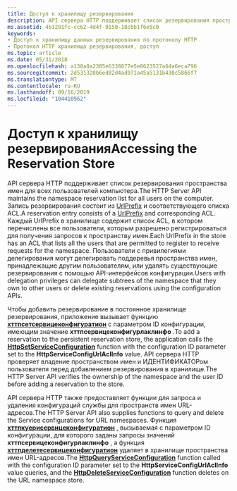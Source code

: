 ```yaml
---
title: Доступ к хранилищу резервирования
description: API сервера HTTP поддерживает список резервирования пространства имен для всех пользователей компьютера.
ms.assetid: 4b1291fc-cc62-4d4f-9150-18cbb1f6e5c0
keywords:
- Доступ к хранилищу данных резервирования по протоколу HTTP
- Протокол HTTP хранилища резервирования, доступ
ms.topic: article
ms.date: 05/31/2018
ms.openlocfilehash: a138a0a2385e6338877e5e8623527a64a6eca796
ms.sourcegitcommit: 2d531328b6ed82d4ad971a45a5131b430c5866f7
ms.translationtype: MT
ms.contentlocale: ru-RU
ms.lasthandoff: 09/16/2019
ms.locfileid: "104410962"
---
```

# <a name="accessing-the-reservation-store"></a><span data-ttu-id="28e44-105">Доступ к хранилищу резервирования</span><span class="sxs-lookup"><span data-stu-id="28e44-105">Accessing the Reservation Store</span></span>

<span data-ttu-id="28e44-106">API сервера HTTP поддерживает список резервирования пространства имен для всех пользователей компьютера.</span><span class="sxs-lookup"><span data-stu-id="28e44-106">The HTTP Server API maintains the namespace reservation list for all users on the computer.</span></span> <span data-ttu-id="28e44-107">Запись резервирования состоит из [UrlPrefix](urlprefix-strings.md) и соответствующего списка ACL.</span><span class="sxs-lookup"><span data-stu-id="28e44-107">A reservation entry consists of a [UrlPrefix](urlprefix-strings.md) and corresponding ACL.</span></span> <span data-ttu-id="28e44-108">Каждый UrlPrefix в хранилище содержит список ACL, в котором перечислены все пользователи, которым разрешено регистрироваться для получения запросов к пространству имен.</span><span class="sxs-lookup"><span data-stu-id="28e44-108">Each UrlPrefix in the store has an ACL that lists all the users that are permitted to register to receive requests for the namespace.</span></span> <span data-ttu-id="28e44-109">Пользователи с привилегиями делегирования могут делегировать поддеревья пространства имен, принадлежащие другим пользователям, или удалять существующие резервирования с помощью API-интерфейсов конфигурации.</span><span class="sxs-lookup"><span data-stu-id="28e44-109">Users with delegation privileges can delegate subtrees of the namespace that they own to other users or delete existing reservations using the configuration APIs.</span></span>

<span data-ttu-id="28e44-110">Чтобы добавить резервирование в постоянное хранилище резервирования, приложение вызывает функцию [**хттпсетсервицеконфигуратион**](/windows/desktop/api/Http/nf-http-httpsetserviceconfiguration) с параметром ID конфигурации, имеющим значение **хттпсервицеконфигурлаклинфо** .</span><span class="sxs-lookup"><span data-stu-id="28e44-110">To add a reservation to the persistent reservation store, the application calls the [**HttpSetServiceConfiguration**](/windows/desktop/api/Http/nf-http-httpsetserviceconfiguration) function with the configuration ID parameter set to the **HttpServiceConfigUrlAclInfo** value.</span></span> <span data-ttu-id="28e44-111">API сервера HTTP проверяет владение пространством имен и ИДЕНТИФИКАТОРом пользователя перед добавлением резервирования в хранилище.</span><span class="sxs-lookup"><span data-stu-id="28e44-111">The HTTP Server API verifies the ownership of the namespace and the user ID before adding a reservation to the store.</span></span>

<span data-ttu-id="28e44-112">API сервера HTTP также предоставляет функции для запроса и удаления конфигураций службы для пространств имен URL-адресов.</span><span class="sxs-lookup"><span data-stu-id="28e44-112">The HTTP Server API also supplies functions to query and delete the Service configurations for URL namespaces.</span></span> <span data-ttu-id="28e44-113">Функция [**хттпкуерисервицеконфигуратион**](/windows/desktop/api/Http/nf-http-httpqueryserviceconfiguration) , вызываемая с параметром ID конфигурации, для которого заданы запросы значений **хттпсервицеконфигурлаклинфо** , а функция [**хттпделетесервицеконфигуратион**](/windows/desktop/api/Http/nf-http-httpdeleteserviceconfiguration) удаляет в хранилище пространства имен URL-адресов.</span><span class="sxs-lookup"><span data-stu-id="28e44-113">The [**HttpQueryServiceConfiguration**](/windows/desktop/api/Http/nf-http-httpqueryserviceconfiguration) function called with the configuration ID parameter set to the **HttpServiceConfigUrlAclInfo** value queries, and the [**HttpDeleteServiceConfiguration**](/windows/desktop/api/Http/nf-http-httpdeleteserviceconfiguration) function deletes on the URL namespace store.</span></span>

 

 




